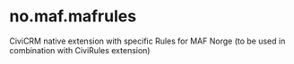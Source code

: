 # no.maf.mafrules
CiviCRM native extension with specific Rules for MAF Norge (to be used in combination with CiviRules extension)

